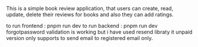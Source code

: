 This is a simple book review application, that users can create, read, update, delete their reviews for books and also they can add ratings.

to run frontend : pnpm run dev
to run backend : pnpm run dev
forgotpassword validation is working but i have used resend libraty it unpaid version only supports to send email to registered email only.
